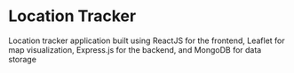 # Location Tracker
Location tracker application built using ReactJS for the frontend, Leaflet for map visualization, Express.js for the backend, and MongoDB for data storage

